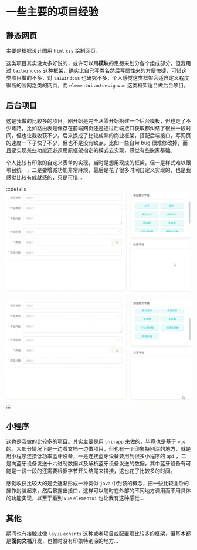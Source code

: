 # 一些主要的项目经验

## 静态网页

主要是根据设计图用 `html` `css` 绘制网页。

这类项目其实没太多好说的，或许可以用**模块**的思想来划分各个组成部分，但我用过 `tailwindcss` 这种框架，确实比自己写类名然后写属性来的方便快捷，可惜这类项目做的不多，对 `taiwindcss` 也研究不多，个人感觉这类框架合适自定义程度很高的官网之类的网页，而 `elementui` `antdesignvue` 这类框架适合做后台项目。

## 后台项目

这是我做的比较多的项目。刚开始是完全从零开始搭建一个后台模板，但也走了不少弯路，比如路由表是保存在前端网页还是通过后端接口获取都纠结了很长一段时间，但也让我收获不少。后来换成了比较成熟的商业框架，搭配后端接口，写网页的速度一下子快了不少，但也不是没有缺点，比如一些自带 bug 很难修改掉，而且要实现某些功能还必须用原框架指定的模式去实现，感觉有些脱离基础。

个人比较有印象的自定义表单的实现，当时是想用现成的框架，但一是样式难以跟项目统一，二是要增减功能非常麻烦，最后是花了很多时间自定义实现的，也是我感觉比较有成就感的，只是可惜...

:::details
![](/images/experience/1.gif)

![](/images/experience/2.gif)
:::

## 小程序

这也是我做的比较多的项目。其实主要是用 `uni-app` 来做的，毕竟也是基于 `vue` 的。大部分情况下是一边看文档一边做项目，但也有一个印象特别深的地方，就是用小程序连接低功率蓝牙设备，一是连接蓝牙设备要用到很多小程序的 `api` ，二是向蓝牙设备发送十六进制数据以及解析蓝牙设备发送的数据，其中蓝牙设备有可能是一段一段的还需要根据字节开头结尾来拼接，这也花了比较多的时间。

感觉收获比较大的是会逐渐形成一种类似 `java` 中封装的概念，把一些比较复杂的操作封装起来，然后暴露出接口，这样可以随时在外部的不同地方调用而不用具体的功能实现，以至于看到 `vue` `elementui` 也让我有这种感觉...

## 其他

期间也有接触过像 `layui` `echarts` 这种或老项目或配置项比较多的框架，但基本都是**面向文档**开发，也暂时没有印象特别深的地方...
